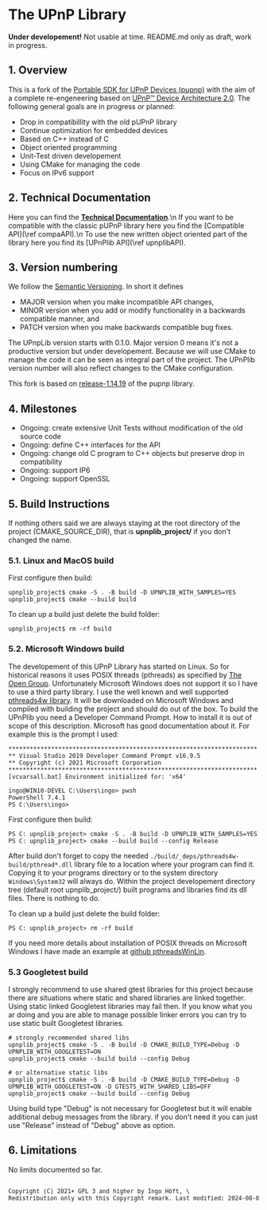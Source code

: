 # The UPnP Library
**Under developement!**
Not usable at time. README.md only as draft, work in progress.

## 1. Overview
This is a fork of the <a href="https://github.com/pupnp/">Portable SDK for UPnP Devices (pupnp)</a> with the aim of a complete re-engeneering based on <a href="UPnP-arch-DeviceArchitecture-v2.0-20200417.pdf">UPnP™ Device Architecture 2.0</a>. The following general goals are in progress or planned:
- Drop in compatibillity with the old pUPnP library
- Continue optimization for embedded devices
- Based on C++ instead of C
- Object oriented programming
- Unit-Test driven developement
- Using CMake for managing the code
- Focus on IPv6 support

## 2. Technical Documentation
Here you can find the [**Technical Documentation**](pages.html).\n
If you want to be compatible with the classic pUPnP library here you find the [Compatible API](\ref compaAPI).\n
To use the new written object oriented part of the library here you find its [UPnPlib API](\ref upnplibAPI).

## 3. Version numbering
We follow the [Semantic Versioning](https://semver.org/spec/v2.0.0.html#semantic-versioning-200). In short it defines
- MAJOR version when you make incompatible API changes,
- MINOR version when you add or modify functionality in a backwards compatible manner, and
- PATCH version when you make backwards compatible bug fixes.

The UPnpLib version starts with 0.1.0. Major version 0 means it's not a productive version but under developement. Because we will use CMake to manage the code it can be seen as integral part of the project. The UPnPlib version number will also reflect changes to the CMake configuration.

This fork is based on [release-1.14.19](https://github.com/pupnp/pupnp/releases/tag/release-1.14.19) of the pupnp library.

## 4. Milestones
- Ongoing: create extensive Unit Tests without modification of the old source code
- Ongoing: define C++ interfaces for the API
- Ongoing: change old C program to C++ objects but preserve drop in compatibility
- Ongoing: support IP6
- Ongoing: support OpenSSL

<!--
## 4. Cmake subprojects
                                      UPnPlib
                                         |
            +---------------+------------+-------------+----------------+
            |               |            |             |                |
       UPNPLIB_CORE    UPNPLIB_IXML    PUPNP    UPNPLIB_GTESTS    UPNPLIB_SAMPLE
                                       /   \
                              PUPNP_UPNP   PUPNP_IXML
                                              \
                                             PUPNP_IXML_TEST

These names are also the names of the CMake subprojects.
-->

## 5. Build Instructions
If nothing others said we are always staying at the root directory of the project (CMAKE_SOURCE_DIR), that is **upnplib_project/** if you don't changed the name.

### 5.1. Linux and MacOS build
First configure then build:

    upnplib_project$ cmake -S . -B build -D UPNPLIB_WITH_SAMPLES=YES
    upnplib_project$ cmake --build build

To clean up a build just delete the build folder:

    upnplib_project$ rm -rf build

### 5.2. Microsoft Windows build
The developement of this UPnP Library has started on Linux. So for historical reasons it uses POSIX threads (pthreads) as specified by [The Open Group](http://get.posixcertified.ieee.org/certification_guide.html). Unfortunately Microsoft Windows does not support it so I have to use a third party library. I use the well known and well supported [pthreads4w library](https://sourceforge.net/p/pthreads4w). It will be downloaded on Microsoft Windows and compiled with building the project and should do out of the box. To build the UPnPlib you need a Developer Command Prompt. How to install it is out of scope of this description. Microsoft has good documentation about it. For example this is the prompt I used:

    **********************************************************************
    ** Visual Studio 2019 Developer Command Prompt v16.9.5
    ** Copyright (c) 2021 Microsoft Corporation
    **********************************************************************
    [vcvarsall.bat] Environment initialized for: 'x64'

    ingo@WIN10-DEVEL C:\Users\ingo> pwsh
    PowerShell 7.4.1
    PS C:\Users\ingo>

First configure then build:

    PS C: upnplib_project> cmake -S . -B build -D UPNPLIB_WITH_SAMPLES=YES
    PS C: upnplib_project> cmake --build build --config Release

After build don't forget to copy the needed `./build/_deps/pthreads4w-build/pthread*.dll` library file to a location where your program can find it. Copying it to your programs directory or to the system directory `Windows\System32` will always do. Within the project developement directory tree (default root upnplib_project/) built programs and libraries find its dll files. There is nothing to do.

To clean up a build just delete the build folder:

    PS C: upnplib_project> rm -rf build

If you need more details about installation of POSIX threads on Microsoft Windows I have made an example at [github pthreadsWinLin](https://github.com/upnplib/pthreadsWinLin.git).

### 5.3 Googletest build
I strongly recommend to use shared gtest libraries for this project because there are situations where static and shared libraries are linked together. Using static linked Googletest libraries may fail then. If you know what you ar doing and you are able to manage possible linker errors you can try to use static built Googletest libraries.

    # strongly recommended shared libs
    upnplib_project$ cmake -S . -B build -D CMAKE_BUILD_TYPE=Debug -D UPNPLIB_WITH_GOOGLETEST=ON
    upnplib_project$ cmake --build build --config Debug

    # or alternative static libs
    upnplib_project$ cmake -S . -B build -D CMAKE_BUILD_TYPE=Debug -D UPNPLIB_WITH_GOOGLETEST=ON -D GTESTS_WITH_SHARED_LIBS=OFF
    upnplib_project$ cmake --build build --config Debug

Using build type "Debug" is not necessary for Googletest but it will enable additional debug messages from the library. if you don't need it you can just use "Release" instead of "Debug" above as option.

<!--
## 5. Configure Options for cmake
Option prefixed with -D | Default | Description
-------|---------|---
UPNP_GOOGLETEST=[ON\|OFF] | OFF | Enables installation of GoogleTest for Unit-Tests. For details look at section *Googletest build*.
BUILD_SHARED_LIBS=[ON\|OFF] | OFF | This option affects only Googletest to build it with shared gtest libraries. UPnPlib is always build shared and static.
CMAKE_BUILD_TYPE=[Debug\| Release\| MinSizeRel\| RelWithDebInfo] | Release | If you set this option to **Debug** you will have additional developement support. The mnemonic program symbols are compiled into the binary programs so you can better examine the code and simply debug it. But I think it is better to write a Unit Test instead of using a debugger. Compiling with symbols increases the program size a big amount. With focus on embedded devices this is a bad idea.
PT4W_BUILD_TESTING=[ON\|OFF] | OFF | Runs the testsuite of pthreads4w (PT4W) with nearly 1000 tests. It will take some time but should be done at least one time.

- -D DEVEL=OFF          This enables some additional information for developement. It preserves installation options that normaly will be deleted after Installation for Optimisation so you can examine them. These are mainly the installation directory from **pthread4w** and its temporary installation files even on a non MS Windows environment.
-->
## 6. Limitations
No limits documented so far.

<pre><sup>
Copyright (C) 2021+ GPL 3 and higher by Ingo Höft, \<Ingo@Hoeft-online.de>
Redistribution only with this Copyright remark. Last modified: 2024-08-04
</sup></pre>
